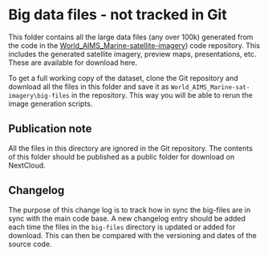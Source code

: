 # Big data files - not tracked in Git
This folder contains all the large data files (any over 100k) generated from the code in the [World_AIMS_Marine-satellite-imagery](https://github.com/eatlas/World_AIMS_Marine-satellite-imagery)) code repository. This includes the generated satellite imagery, preview maps, presentations, etc. These are available for download here.

To get a full working copy of the dataset, clone the Git repository and download all the files
in this folder and save it as `World_AIMS_Marine-sat-imagery\big-files` in the repository.
This way you will be able to rerun the image generation scripts.

## Publication note
All the files in this directory are ignored in the Git repository. The contents of this folder
should be published as a public folder for download on NextCloud.

## Changelog
The purpose of this change log is to track how in sync the big-files are in sync with the 
main code base. A new changelog entry should be added each time the files in the `big-files`
directory is updated or added for download. This can then be compared with the versioning 
and dates of the source code.